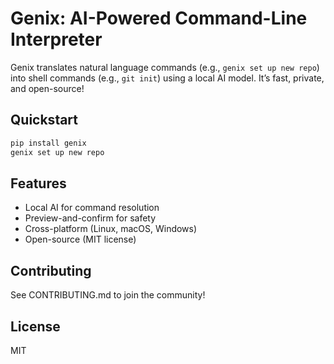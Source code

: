 # Genix: AI-Powered Command-Line Interpreter

Genix translates natural language commands (e.g., `genix set up new repo`) into shell commands (e.g., `git init`) using a local AI model. It’s fast, private, and open-source!

## Quickstart

```bash
pip install genix
genix set up new repo
```

## Features

- Local AI for command resolution
- Preview-and-confirm for safety
- Cross-platform (Linux, macOS, Windows)
- Open-source (MIT license)

## Contributing

See CONTRIBUTING.md to join the community!

## License

MIT





 